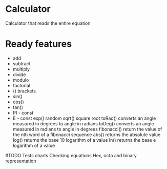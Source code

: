# Calculator
Calculator that reads the entire equation

# Ready features
+ add 
+ subtract
+ multiply 
+ divide 
+ modulo 
+ factorial 
+ () brackets
+ sin() 
+ cos() 
+ tan() 
+ PI - const 
+ E - const
exp()
random 
sqrt() square root
toRad() converts an angle measured in degrees to angle in radians 
toDeg() converts an angle measured in radians to angle in degrees
fibonacci() return the value of the nth word of a fibonacci sequence
abs() returns the absolute value
log() returns the base 10 logarithm of a value 
ln() returns the base e logarithm of a value

#TODO
Tests
charts
Checking equations
Hex, octa and binary representation 
